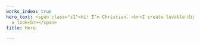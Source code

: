 ```yaml
---
works_index: true
hero_text: <span class="s1">Hi! I'm Christian. <br>I create lovable digital services.<br>Have
  a look<br></span>
title: Hero

---
```

<Hero :text="$page.frontmatter.hero_text" />  
<WorksList />